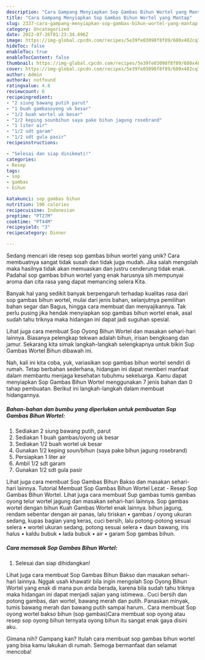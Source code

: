 ```yaml
---
description: "Cara Gampang Menyiapkan Sop Gambas Bihun Wortel yang Mantap"
title: "Cara Gampang Menyiapkan Sop Gambas Bihun Wortel yang Mantap"
slug: 2337-cara-gampang-menyiapkan-sop-gambas-bihun-wortel-yang-mantap
category: Uncategorized
date: 2022-07-26T01:23:34.696Z
image: https://img-global.cpcdn.com/recipes/5e39fe03098f8f89/680x482cq70/sop-gambas-bihun-wortel-foto-resep-utama.jpg
hideToc: false
enableToc: true
enableTocContent: false
thumbnail: https://img-global.cpcdn.com/recipes/5e39fe03098f8f89/680x482cq70/sop-gambas-bihun-wortel-foto-resep-utama.jpg
cover: https://img-global.cpcdn.com/recipes/5e39fe03098f8f89/680x482cq70/sop-gambas-bihun-wortel-foto-resep-utama.jpg
author: Admin
authorAv: notfound
ratingvalue: 4.8
reviewcount: 6
recipeingredient:
- "2 siung bawang putih parut"
- "1 buah gambasoyong uk besar"
- "1/2 buah wortel uk besar"
- "1/2 keping sounbihun saya pake bihun jagung rosebrand"
- "1 liter air"
- "1/2 sdt garam"
- "1/2 sdt gula pasir"
recipeinstructions:

- "Selesai dan siap dinikmati!"
categories:
- Resep
tags:
- sop
- gambas
- bihun

katakunci: sop gambas bihun 
nutrition: 190 calories
recipecuisine: Indonesian
preptime: "PT27M"
cooktime: "PT44M"
recipeyield: "3"
recipecategory: Dinner

---
```





Sedang mencari ide resep sop gambas bihun wortel yang unik? Cara membuatnya sangat tidak susah dan tidak juga mudah. Jika salah mengolah maka hasilnya tidak akan memuaskan dan justru cenderung tidak enak. Padahal sop gambas bihun wortel yang enak harusnya sih mempunyai aroma dan cita rasa yang dapat memancing selera Kita.





Banyak hal yang sedikit banyak berpengaruh terhadap kualitas rasa dari sop gambas bihun wortel, mulai dari jenis bahan, selanjutnya pemilihan bahan segar dan Bagus, hingga cara membuat dan menyajikannya. Tak perlu pusing jika hendak menyiapkan sop gambas bihun wortel enak,      asal sudah tahu triknya maka hidangan ini dapat jadi suguhan spesial.














Lihat juga cara membuat Sop Oyong Bihun Wortel dan masakan sehari-hari lainnya. Biasanya pelengkap tekwan adalah bihun, irisan bengkoang dan jamur. Sekarang kita simak langkah-langkah selengkapnya untuk bikin Sup Gambas Wortel Bihun dibawah ini.






Nah, kali ini kita coba, yuk, variasikan sop gambas bihun wortel sendiri di rumah. Tetap berbahan sederhana, hidangan ini dapat memberi manfaat dalam membantu menjaga kesehatan tubuhmu sekeluarga. Kamu dapat menyiapkan Sop Gambas Bihun Wortel menggunakan 7 jenis bahan dan 0 tahap pembuatan. Berikut ini langkah-langkah dalam membuat hidangannya.

<!--inarticleads1-->

##### Bahan-bahan dan bumbu yang diperlukan untuk pembuatan Sop Gambas Bihun Wortel:

1. Sediakan 2 siung bawang putih, parut
1. Sediakan 1 buah gambas/oyong uk besar
1. Sediakan 1/2 buah wortel uk besar
1. Gunakan 1/2 keping soun/bihun (saya pake bihun jagung rosebrand)
1. Persiapkan 1 liter air
1. Ambil 1/2 sdt garam
1. Gunakan 1/2 sdt gula pasir


Lihat juga cara membuat Sop Gambas Bihun Bakso dan masakan sehari-hari lainnya. Tutorial Membuat Sop Gambas Bihun Wortel Lezat - Resep Sop Gambas Bihun Wortel. Lihat juga cara membuat Sup gambas tumis gambas oyong telur wortel jagung dan masakan sehari-hari lainnya. Sop gambas wortel dengan bihun Kuah Gambas Wortel enak lainnya. bihun jagung, rendam sebentar dengan air panas, lalu tiriskan • gambas / oyong ukuran sedang, kupas bagian yang keras, cuci bersih, lalu potong-potong sesuai selera • wortel ukuran sedang, potong sesuai selera • daun bawang, iris halus • kaldu bubuk • lada bubuk • air • garam Sop gambas bihun. 

<!--inarticleads2-->

##### Cara memasak Sop Gambas Bihun Wortel:


1. Selesai dan siap dihidangkan!

Lihat juga cara membuat Sop Gambas Bihun Bakso dan masakan sehari-hari lainnya. Nggak usah khawatir bila ingin mengolah Sop Oyong Bihun Wortel yang enak di mana pun anda berada, karena bila sudah tahu triknya maka hidangan ini dapat menjadi sajian yang istimewa.. Cuci bersih dan potong gambas, dan wortel, bawang merah dan putih. Panaskan minyak, tumis bawang merah dan bawang putih sampai harum.. Cara membuat Sop oyong wortel bakso bihun (sop gambas)Cara membuat sop oyong atau resep sop oyong bihun ternyata oyong bihun itu sangat enak gaya disini aku. 

Gimana nih? Gampang kan? Itulah cara membuat sop gambas bihun wortel yang bisa kamu lakukan di rumah. Semoga bermanfaat dan selamat mencoba!
